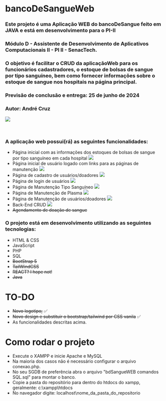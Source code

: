 # bancoDeSangueWeb

<h3>Este projeto é uma Aplicação WEB do bancoDeSangue feito em JAVA e está em desenvolvimento para o PI-II</h3>
<h3>Módulo D - Assistente de Desenvolvimento de Aplicativos Computacionais II - PI II - SenacTech.</h3>
<h3>O objetivo é facilitar o CRUD da aplicaçãoWeb para os funcionários cadastradores, o estoque de bolsas de sangue por tipo sanguíneo, bem como fornecer informações sobre o estoque de sangue nos hospitais na página principal.</h3>
<h3>Previsão de conclusão e entrega: 25 de junho de 2024</h3>
<h3>Autor: André Cruz</h3>

![](https://progress-bar.dev/82/?title=Overal%20Progress)
<br>

<br>

<h3>A aplicação web possui(rá) as seguintes funcionalidades:</h3>

- Página inicial com as informações dos estoques de bolsas de sangue por tipo sanguíneo em cada hospital ![](https://progress-bar.dev/100/)
- Página inicial de usuário logado com links para as páginas de manutenção ![](https://progress-bar.dev/100/)
- Página de cadastro de usuários/doadores ![](https://progress-bar.dev/100/)
- Página de login de usuários ![](https://progress-bar.dev/100/)
- Página de Manutenção Tipo Sanguíneo ![](https://progress-bar.dev/100/)
- Página de Manutenção de Plasma ![](https://progress-bar.dev/100/)
- Página de Manutenção de usuários/doadores ![](https://progress-bar.dev/0/)
- Back-End CRUD ![](https://progress-bar.dev/60/)
- ~~Agendamento de doação de sangue~~

<h3>O projeto está em desenvolvimento utilizando as seguintes tecnologias:</h3>

- HTML & CSS
- JavaScript
- PHP
- SQL
- ~~BootStrap 5~~
- ~~TailWindCSS~~
- ~~REACT? I hope not!~~
- ~~Java~~

# TO-DO
- ~~Novo logotipo;~~ :white_check_mark:
- ~~Novo design e substituir o bootstrap/tailwind por CSS vanila~~ :white_check_mark:
- As funcionalidades descritas acima.

# Como rodar o projeto
- Execute o XAMPP e inicie Apache e MySQL
- Na maioria dos casos não é necessário configurar o arquivo conexao.php.
- No seu SGDB de preferência abra o arquivo "bdSangueWEB comandos SQL.sql" para montar o banco.
- Copie a pasta do repositório para dentro do htdocs do xampp, geralmente: c:\xampp\htdocs
- No navegador digite: localhost\nome_da_pasta_do_repositorio
